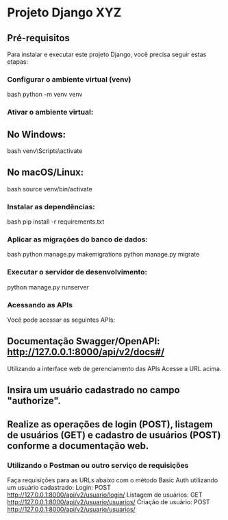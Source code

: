 # Projeto Django XYZ

## Pré-requisitos

Para instalar e executar este projeto Django, você precisa seguir estas etapas:

### Configurar o ambiente virtual (venv)

bash
python -m venv venv


### Ativar o ambiente virtual:

## No Windows:
bash
venv\Scripts\activate

## No macOS/Linux:
bash
source venv/bin/activate

### Instalar as dependências:

bash
pip install -r requirements.txt

### Aplicar as migrações do banco de dados:

bash
python manage.py makemigrations
python manage.py migrate

### Executar o servidor de desenvolvimento:
python manage.py runserver

### Acessando as APIs
Você pode acessar as seguintes APIs:

## Documentação Swagger/OpenAPI: http://127.0.0.1:8000/api/v2/docs#/
Utilizando a interface web de gerenciamento das APIs
Acesse a URL acima.

## Insira um usuário cadastrado no campo "authorize".

## Realize as operações de login (POST), listagem de usuários (GET) e cadastro de usuários (POST) conforme a documentação web.
### Utilizando o Postman ou outro serviço de requisições

Faça requisições para as URLs abaixo com o método Basic Auth utilizando um usuário cadastrado:
Login: POST http://127.0.0.1:8000/api/v2/usuario/login/
Listagem de usuários: GET http://127.0.0.1:8000/api/v2/usuario/usuarios/
Criação de usuário: POST http://127.0.0.1:8000/api/v2/usuario/usuarios/
